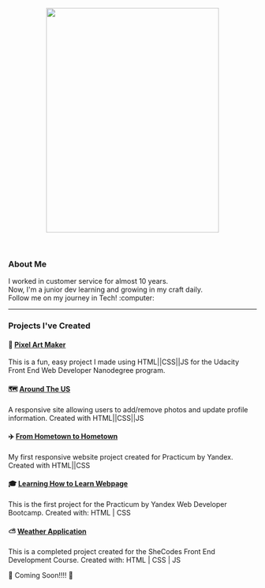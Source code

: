 
<p align="center" ><img src="https://github.com/michellelanecode/images/blob/main/Humaaans%20-%20Space.png" width="350" height="456"></p>
<p align="center" >  </p>
<br>

### About Me ###

<p> I worked in customer service for almost 10 years.<br>
Now, I'm a junior dev learning and growing in my craft daily.<br>
Follow me on my journey in Tech! :computer: </p>

***
### Projects I've Created ### 

#### 🎨 [Pixel Art Maker](https://michellelanecode.github.io/Pix-Art-Maker/) ####
This is a fun, easy project I made using HTML||CSS||JS for the Udacity Front End Web Developer Nanodegree program. 

#### 🗺️ [Around The US](https://michellelanecode.github.io/web_project_4/) ####

A responsive site allowing users to add/remove photos and update profile information.
Created with HTML||CSS||JS


#### :airplane: [From Hometown to Hometown](https://michellelanecode.github.io/web_project_3-1/) ####

My first responsive website project created for Practicum by Yandex. Created with HTML||CSS


#### :mortar_board: [Learning How to Learn Webpage](https://hopeful-heisenberg-d61c41.netlify.app) #### 

This is the first project for the Practicum by Yandex Web Developer Bootcamp. 
Created with: HTML | CSS 


#### :partly_sunny: [Weather Application](https://lucid-rosalind-0eea3e.netlify.app) ####

This is a completed project created for the SheCodes Front End Development Course. 
Created with: HTML | CSS | JS


:construction: Coming Soon!!!! :construction:

